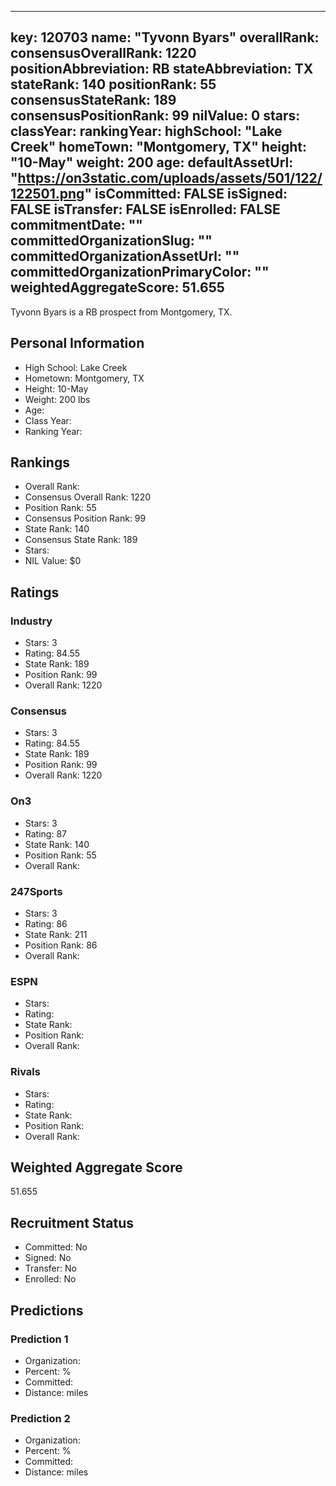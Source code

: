 ---
  key: 120703
  name: "Tyvonn Byars"
  overallRank: 
  consensusOverallRank: 1220
  positionAbbreviation: RB
  stateAbbreviation: TX
  stateRank: 140
  positionRank: 55
  consensusStateRank: 189
  consensusPositionRank: 99
  nilValue: 0
  stars: 
  classYear: 
  rankingYear: 
  highSchool: "Lake Creek"
  homeTown: "Montgomery, TX"
  height: "10-May"
  weight: 200
  age: 
  defaultAssetUrl: "https://on3static.com/uploads/assets/501/122/122501.png"
  isCommitted: FALSE
  isSigned: FALSE
  isTransfer: FALSE
  isEnrolled: FALSE
  commitmentDate: ""
  committedOrganizationSlug: ""
  committedOrganizationAssetUrl: ""
  committedOrganizationPrimaryColor: ""
  weightedAggregateScore: 51.655
  ---
  
  Tyvonn Byars is a RB prospect from Montgomery, TX.
  
  ## Personal Information
  - High School: Lake Creek
  - Hometown: Montgomery, TX
  - Height: 10-May
  - Weight: 200 lbs
  - Age: 
  - Class Year: 
  - Ranking Year: 
  
  ## Rankings
  - Overall Rank: 
  - Consensus Overall Rank: 1220
  - Position Rank: 55
  - Consensus Position Rank: 99
  - State Rank: 140
  - Consensus State Rank: 189
  - Stars: 
  - NIL Value: $0
  
  ## Ratings
  
  ### Industry
  - Stars: 3
  - Rating: 84.55
  - State Rank: 189
  - Position Rank: 99
  - Overall Rank: 1220
  
  ### Consensus
  - Stars: 3
  - Rating: 84.55
  - State Rank: 189
  - Position Rank: 99
  - Overall Rank: 1220
  
  ### On3
  - Stars: 3
  - Rating: 87
  - State Rank: 140
  - Position Rank: 55
  - Overall Rank: 
  
  ### 247Sports
  - Stars: 3
  - Rating: 86
  - State Rank: 211
  - Position Rank: 86
  - Overall Rank: 
  
  ### ESPN
  - Stars: 
  - Rating: 
  - State Rank: 
  - Position Rank: 
  - Overall Rank: 
  
  ### Rivals
  - Stars: 
  - Rating: 
  - State Rank: 
  - Position Rank: 
  - Overall Rank: 
  
  ## Weighted Aggregate Score
  51.655
  
  ## Recruitment Status
  - Committed: No
  - Signed: No
  - Transfer: No
  - Enrolled: No
  
  
  
  ## Predictions
  
  ### Prediction 1
  - Organization: 
  - Percent: %
  - Committed: 
  - Distance:  miles
  
  ### Prediction 2
  - Organization: 
  - Percent: %
  - Committed: 
  - Distance:  miles
  